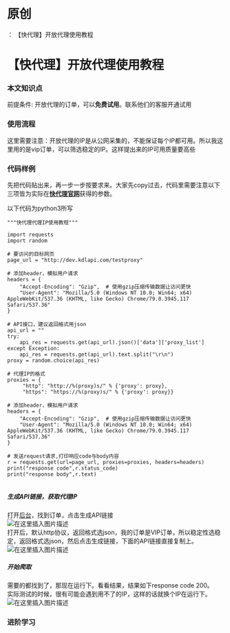 # 原创
：  【快代理】开放代理使用教程

# 【快代理】开放代理使用教程

### 本文知识点

> 
前提条件: 开放代理的订单，可以**免费试用**。联系他们的客服开通试用


### 使用流程

这里需要注意：开放代理的IP是从公网采集的，不能保证每个IP都可用。所以我这里用的是vip订单，可以筛选稳定的IP。这样提出来的IP可用质量要高些

### 代码样例

先把代码贴出来，再一步一步按要求来。大家先copy过去，代码里需要注意以下三项皆为实际在[**快代理官网**](https://www.kuaidaili.com/ops/?utm_source=csdn&amp;utm_campaign=b1a15&amp;utm_medium=b1)获得的参数。

> 
以下代码为python3所写


```
"""快代理代理IP使用教程"""

import requests
import random

# 要访问的目标网页
page_url = "http://dev.kdlapi.com/testproxy"

# 添加header，模拟用户请求
headers = {
    "Accept-Encoding": "Gzip",  # 使用gzip压缩传输数据让访问更快
    "User-Agent": "Mozilla/5.0 (Windows NT 10.0; Win64; x64) AppleWebKit/537.36 (KHTML, like Gecko) Chrome/79.0.3945.117 Safari/537.36"
}

# API接口，建议返回格式用json
api_url = ""
try:
    api_res = requests.get(api_url).json()['data']['proxy_list']
except Exception:
    api_res = requests.get(api_url).text.split("\r\n")
proxy = random.choice(api_res)

# 代理IP的格式
proxies = {
     "http": "http://%(proxy)s/" % {'proxy': proxy},
     "https": "https://%(proxy)s/" % {'proxy': proxy}}

# 添加header，模拟用户请求
headers = {
    "Accept-Encoding": "Gzip",  # 使用gzip压缩传输数据让访问更快
    "User-Agent": "Mozilla/5.0 (Windows NT 10.0; Win64; x64) AppleWebKit/537.36 (KHTML, like Gecko) Chrome/79.0.3945.117 Safari/537.36"
}

# 发送request请求,打印响应code与body内容
r = requests.get(url=page_url, proxies=proxies, headers=headers)
print("response code",r.status_code)
print("response body",r.text)


```

##### 生成API链接，获取代理IP

打开[后台](https://www.kuaidaili.com/usercenter/)，找到订单，点击生成API链接<br/> <img alt="在这里插入图片描述" src="https://i-blog.csdnimg.cn/blog_migrate/10967cea3f971bdbcb74b608f816fd4f.png"/><br/> 打开后，默认http协议，返回格式选json，我的订单是VIP订单，所以稳定性选稳定，返回格式选json，然后点击生成链接，下面的API链接直接复制上。<br/> <img alt="在这里插入图片描述" src="https://i-blog.csdnimg.cn/blog_migrate/88330e96cb9ea34b38586f750d5fa9c8.png"/>

##### 开始爬取

需要的都找到了，那现在运行下。看看结果，结果如下response code 200。<br/> 实际测试的时候，很有可能会遇到用不了的IP，这样的话就换个IP在运行下。<br/> <img alt="在这里插入图片描述" src="https://i-blog.csdnimg.cn/blog_migrate/f8b5133bebba63a69706a1895b9bc555.png"/>

### 进阶学习
